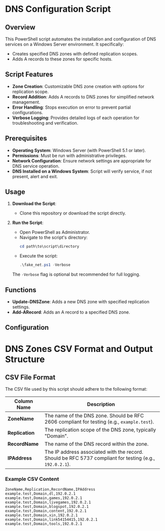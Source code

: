 # DNS Configuration Script

## Overview

This PowerShell script automates the installation and configuration of DNS services on a Windows Server environment. It specifically:

- Creates specified DNS zones with defined replication scopes.
- Adds A records to these zones for specific hosts.

## Script Features


- **Zone Creation**: Customizable DNS zone creation with options for replication scope.
- **Record Addition**: Adds A records to DNS zones for simplified network management.
- **Error Handling**: Stops execution on error to prevent partial configurations.
- **Verbose Logging**: Provides detailed logs of each operation for troubleshooting and verification.

## Prerequisites

- **Operating System**: Windows Server (with PowerShell 5.1 or later).
- **Permissions**: Must be run with administrative privileges.
- **Network Configuration**: Ensure network settings are appropriate for DNS service operation.
- **DNS Installed on a Windows System**: Script will verify service, if not present, alert and exit.

## Usage

1. **Download the Script**:
   - Clone this repository or download the script directly.

2. **Run the Script**:
   - Open PowerShell as Administrator.
   - Navigate to the script's directory:
     ```powershell
     cd path\to\script\directory
     ```
   - Execute the script:
     ```powershell
     .\fake_net.ps1 -Verbose
     ```
   
   The `-Verbose` flag is optional but recommended for full logging.

## Functions

- **Update-DNSZone**: Adds a new DNS zone with specified replication settings.
- **Add-ARecord**: Adds an A record to a specified DNS zone.

## Configuration

# DNS Zones CSV Format and Output Structure

## CSV File Format

The CSV file used by this script should adhere to the following format:

| Column Name | Description |
|-------------|-------------|
| **ZoneName** | The name of the DNS zone. Should be RFC 2606 compliant for testing (e.g., `example.test`). |
| **Replication** | The replication scope of the DNS zone, typically "Domain". |
| **RecordName** | The name of the DNS record within the zone. |
| **IPAddress** | The IP address associated with the record. Should be RFC 5737 compliant for testing (e.g., `192.0.2.1`). |

### Example CSV Content

```csv
ZoneName,Replication,RecordName,IPAddress
example.test,Domain,dl,192.0.2.1
example.test,Domain,games,192.0.2.1
example.test,Domain,livegames,192.0.2.1
example.test,Domain,blogspot,192.0.2.1
example.test,Domain,content,192.0.2.1
example.test,Domain,xin,192.0.2.1
example.test,Domain,link54154415,192.0.2.1
example.test,Domain,tools,192.0.2.1